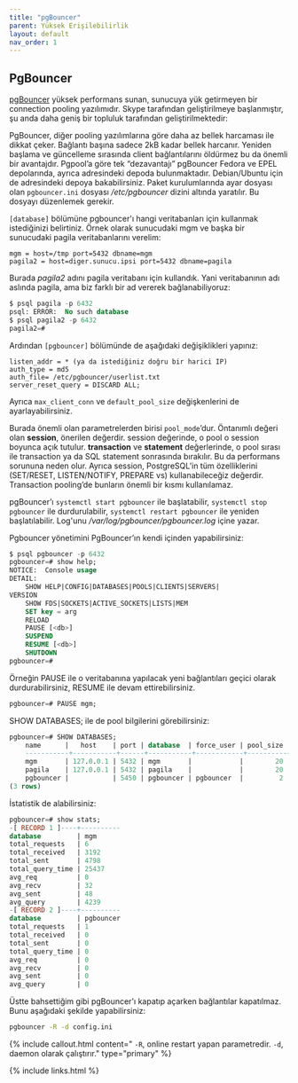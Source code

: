 ```yaml
---
title: "pgBouncer"
parent: Yüksek Erişilebilirlik
layout: default
nav_order: 1
---
```




## PgBouncer

[pgBouncer](http://www.pgbouncer.org/) yüksek performans sunan, sunucuya yük getirmeyen bir connection pooling yazılımıdır. Skype tarafından geliştirilmeye başlanmıştır, şu anda daha geniş bir topluluk tarafından geliştirilmektedir:

PgBouncer, diğer pooling yazılımlarına göre daha az bellek harcaması ile dikkat çeker. Bağlantı başına sadece 2kB kadar bellek harcanır. Yeniden başlama ve güncelleme sırasında client bağlantılarını öldürmez bu da önemli bir avantajdır. Pgpool’a göre tek “dezavantajı” pgBouncer Fedora ve EPEL depolarında, ayrıca [](https://yum.postgresql.org) adresindeki depoda bulunmaktadır. Debian/Ubuntu için de [](http://apt.postgresql.org) adresindeki depoya bakabilirsiniz. Paket kurulumlarında ayar dosyası olan `pgbouncer.ini` dosyası */etc/pgbouncer* dizini altında yaratılır. Bu dosyayı düzenlemek gerekir.

`[database]` bölümüne pgbouncer'ı hangi veritabanları için kullanmak istediğinizi belirtiniz. Örnek olarak sunucudaki mgm ve başka  bir sunucudaki pagila veritabanlarını verelim:

```text
mgm = host=/tmp port=5432 dbname=mgm
pagila2 = host=diger.sunucu.ipsi port=5432 dbname=pagila
```

Burada *pagila2* adını pagila veritabanı için kullandık. Yani veritabanının adı aslında pagila, ama biz farklı bir ad vererek bağlanabiliyoruz:

```sql
$ psql pagila -p 6432
psql: ERROR:  No such database 
$ psql pagila2 -p 6432
pagila2=#
```

Ardından `[pgbouncer]` bölümünde de aşağıdaki değişiklikleri yapınız:

```text
listen_addr = * (ya da istediğiniz doğru bir harici IP)
auth_type = md5
auth_file= /etc/pgbouncer/userlist.txt
server_reset_query = DISCARD ALL;
```

Ayrıca `max_client_conn` ve `default_pool_size` değişkenlerini de ayarlayabilirsiniz.

Burada önemli olan parametrelerden birisi `pool_mode`’dur. Öntanımlı değeri olan **session**, önerilen değerdir. session değerinde, o pool o session boyunca açık tutulur. **transaction** ve **statement** değerlerinde, o pool sırası ile transaction ya da SQL statement sonrasında bırakılır. Bu da performans sorununa neden olur. Ayrıca session, PostgreSQL’in tüm özelliklerini (SET/RESET, LISTEN/NOTIFY, PREPARE vs) kullanabileceğiz değerdir. Transaction pooling’de bunların önemli bir kısmı kullanılamaz.

pgBouncer’ı `systemctl start pgbouncer` ile başlatabilir, `systemctl stop pgbouncer` ile durdurulabilir, `systemctl restart pgbouncer` ile yeniden başlatılabilir. Log'unu */var/log/pgbouncer/pgbouncer.log* içine yazar.

Pgbouncer yönetimini PgBouncer’ın kendi içinden yapabilirsiniz:

```sql
$ psql pgbouncer -p 6432
pgbouncer=# show help;
NOTICE:  Console usage 
DETAIL:  
    SHOW HELP|CONFIG|DATABASES|POOLS|CLIENTS|SERVERS|
VERSION 
    SHOW FDS|SOCKETS|ACTIVE_SOCKETS|LISTS|MEM 
    SET key = arg 
    RELOAD 
    PAUSE [<db>] 
    SUSPEND 
    RESUME [<db>] 
    SHUTDOWN 
pgbouncer=#
```

Örneğin PAUSE ile o veritabanına yapılacak yeni bağlantıları geçici olarak durdurabilirsiniz, RESUME ile devam ettirebilirsiniz.

```sql
pgbouncer=# PAUSE mgm;
```

SHOW DATABASES; ile de pool bilgilerini görebilirsiniz:

```sql
pgbouncer=# SHOW DATABASES;
    name      |   host    | port | database  | force_user | pool_size 
    -----------+-----------+------+-----------+------------+-----------  
    mgm       | 127.0.0.1 | 5432 | mgm       |            |        20  
    pagila    | 127.0.0.1 | 5432 | pagila    |            |        20  
    pgbouncer |           | 5450 | pgbouncer | pgbouncer  |         2 
(3 rows) 
```

İstatistik de alabilirsiniz:

```sql
pgbouncer=# show stats;
-[ RECORD 1 ]----+----------
database         | mgm
total_requests   | 6
total_received   | 3192 
total_sent       | 4798 
total_query_time | 25437 
avg_req          | 0 
avg_recv         | 32 
avg_sent         | 48 
avg_query        | 4239 
-[ RECORD 2 ]----+----------
database         | pgbouncer 
total_requests   | 1 
total_received   | 0 
total_sent       | 0
total_query_time | 0 
avg_req          | 0 
avg_recv         | 0 
avg_sent         | 0 
avg_query        | 0
```

Üstte bahsettiğim gibi pgBouncer'ı kapatıp açarken bağlantılar kapatılmaz. Bunu aşağıdaki şekilde yapabilirsiniz:

```bash
pgbouncer -R -d config.ini
```

{% include callout.html content=" `-R`, online restart yapan parametredir. `-d`, daemon olarak çalıştırır." type="primary" %}

{% include links.html %}